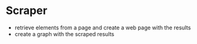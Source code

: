 Scraper
=======
- retrieve elements from a page and create a web page with the results
- create a graph with the scraped results

